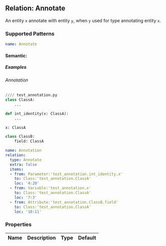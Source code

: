 ## Relation: Annotate
An entity `x` annotate with entity `y`, when `y`  used for type annotating entity `x`.

### Supported Patterns
```yaml
name: Annotate
```

#### Semantic:

##### Examples

###### Annotation
```python
//// test_annotation.py
class ClassA:
    ...

def int_identity(x: ClassA):
    ...

x: ClassA

class ClassB:
    field: ClassA
```

```yaml
name: Annotation
relation:
  type: Annotate
  extra: false
  items:
  - from: Parameter:'test_annotation.int_identity.x'
    to: Class:'test_annotation.ClassA'
    loc: '4:20'
  - from: Variable:'test_annotation.x'
    to: Class:'test_annotation.ClassA'
    loc: '7:3'
  - from: Attribute:'test_annotation.ClassB.field'
    to: Class:'test_annotation.ClassA'
    loc: '10:11'
```

### Properties

| Name | Description | Type | Default |
|---|---|:---:|:---:|
